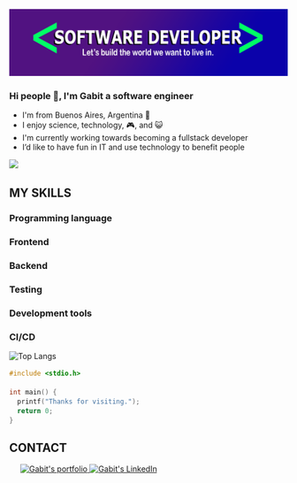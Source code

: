 <img title="Header" alt="repository's header" src="./header.png">

### Hi people 👋, I'm Gabit a software engineer

- I'm from Buenos Aires, Argentina 🧉
- I enjoy science, technology, 🎮, and 😺
- I'm currently working towards becoming a fullstack developer
- I’d like to have fun in IT and use technology to benefit people
<img src="https://github.com/7oSkaaa/7oSkaaa/blob/main/Images/Right_Side.gif?raw=true" width="170px">

## **MY SKILLS**

### Programming language

### Frontend

### Backend

### Testing

### Development tools

### CI/CD

![Top Langs](https://github-readme-stats.vercel.app/api/top-langs/?username=gabit690&layout=compact&theme=tokyonight)

```C
#include <stdio.h>

int main() {
  printf("Thanks for visiting.");
  return 0;
}
```

## **CONTACT**

<a style="margin-left: 20px;" href="http://gabit-portfolio.epizy.com/">
  <img alt="Gabit's portfolio" width="40px" src="https://www.pngall.com/wp-content/uploads/4/World-Wide-Web-PNG-Pic-180x180.png" />
</a>

<a target="blank" href="https://www.linkedin.com/in/jgvaleriano">
  <img alt="Gabit's LinkedIn" width="40px" src="https://skillicons.dev/icons?i=linkedin" />
</a>
